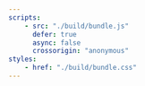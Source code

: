 ```yaml
---
scripts:
    - src: "./build/bundle.js"
      defer: true
      async: false
      crossorigin: "anonymous"
styles:
    - href: "./build/bundle.css"
---
```


<div class="svelte-main"></div>